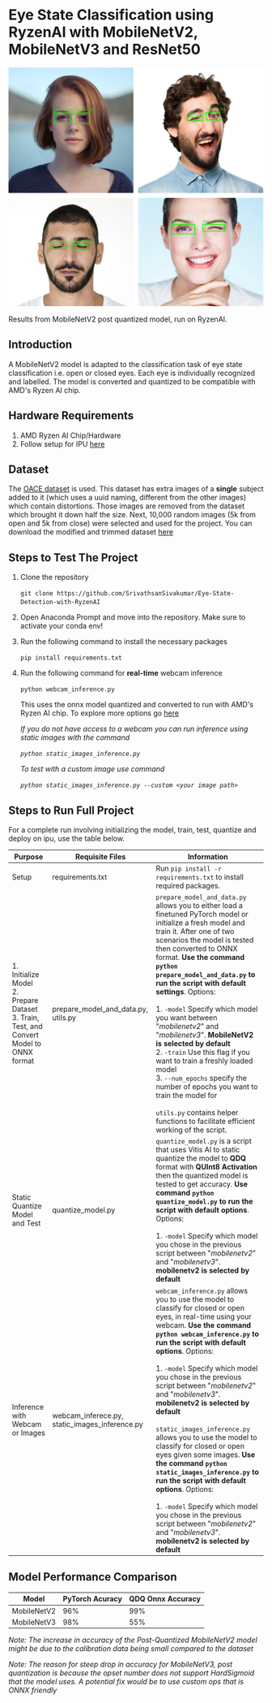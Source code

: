 # Eye State Classification using RyzenAI with MobileNetV2, MobileNetV3 and ResNet50

![cover image](cover_image.png)

Results from MobileNetV2 post quantized model, run on RyzenAI.

## Introduction

A MobileNetV2 model is adapted to the classification task of eye state classification i.e. open or closed eyes. Each eye is individually recognized and labelled. The model is converted and quantized to be compatible with AMD's Ryzen AI chip. 

## Hardware Requirements

1. AMD Ryzen AI Chip/Hardware
2. Follow setup for IPU [here](https://ryzenai.docs.amd.com/en/latest/inst.html)

## Dataset

The [OACE dataset](https://www.kaggle.com/datasets/muhammadhananasghar/oace-open-and-close-eyes-dataset) is used. This dataset has extra images of a **single** subject added to it (which uses a uuid naming, different from the other images) which contain distortions. Those images are removed from the dataset which brought it down half the size. Next, 10,000 random images (5k from open and 5k from close) were selected and used for the project. You can download the modified and trimmed dataset [here](https://drive.google.com/uc?export=download&id=1Qzuf3M7GOi5_JCmvHopTIe_G4IO7-hjP)

## Steps to Test The Project

1. Clone the repository

    `git clone https://github.com/SrivathsanSivakumar/Eye-State-Detection-with-RyzenAI`

2. Open Anaconda Prompt and move into the repository. Make sure to activate your conda env!
3. Run the following command to install the necessary packages

    `pip install requirements.txt`
4. Run the following command for __real-time__ webcam inference

    `python webcam_inference.py`

    This uses the onnx model quantized and converted to run with AMD's Ryzen AI chip. To explore more options go [here](#steps-to-run-full-project) 

    *If you do not have access to a webcam you can run inference using static images with the command*

    *`python static_images_inference.py`*

    *To test with a custom image use command*

    *`python static_images_inference.py --custom <your image path>`*

## Steps to Run Full Project
For a complete run involving initializing the model, train, test, quantize and deploy on ipu, use the table below.

| Purpose                                                | Requisite Files                        | Information                                                                                                                                                                                                                                   |
|--------------------------------------------------------|---------------------------------------|-----------------------------------------------------------------------------------------------------------------------------------------------------------------------------------------------------------------------------------------------|
| Setup                                                  | requirements.txt                      | Run `pip install -r requirements.txt` to install required packages.                                                                                                                  |
| 1. Initialize Model <br> 2. Prepare Dataset <br> 3. Train, Test, and Convert Model to ONNX format | prepare_model_and_data.py, utils.py | `prepare_model_and_data.py` allows you to either load a finetuned PyTorch model or initialize a fresh model and train it. After one of two scenarios the model is tested then converted to ONNX format. **Use the command `python prepare_model_and_data.py` to run the script with default settings**. Options: <br> <br> 1. `-model` Specify which model you want between "*mobilenetv2*" and "*mobilenetv3*". **MobileNetV2 is selected by default** <br> 2. `-train` Use this flag if you want to train a freshly loaded model <br> 3. `--num_epochs` specify the number of epochs you want to train the model for <br> <br> `utils.py` contains helper functions to facilitate efficient working of the script.|
| Static Quantize Model and Test | quantize_model.py| `quantize_model.py` is a script that uses Vitis AI to static quantize the model to __QDQ__ format with __QUInt8 Activation__ then the quantized model is tested to get accuracy. **Use command `python quantize_model.py` to run the script with default options**. Options: <br> <br> 1. `-model` Specify which model you chose in the previous script between "*mobilenetv2*" and "*mobilenetv3*". **mobilenetv2 is selected by default** |
| Inference with Webcam or Images | webcam_inferece.py, static_images_inference.py | `webcam_inference.py` allows you to use the model to classify for closed or open eyes, in real-time using your webcam. **Use the command `python webcam_inference.py` to run the script with default options**. Options: <br> <br> 1. `-model` Specify which model you chose in the previous script between "*mobilenetv2*" and "*mobilenetv3*". **mobilenetv2 is selected by default** <br> <br> `static_images_inference.py` allows you to use the model to classify for closed or open eyes given some images. **Use the command `python static_images_inference.py` to run the script with default options**. Options: <br> <br> 1. `-model` Specify which model you chose in the previous script between "*mobilenetv2*" and "*mobilenetv3*". **mobilenetv2 is selected by default**|

## Model Performance Comparison

| Model       | PyTorch Acuracy        | QDQ Onnx Accuracy        |
|------------------|------------------|------------------|
| MobileNetV2    | 96%    | 99%    |
| MobileNetV3   | 98%   | 55%    |

*Note: The increase in accuracy of the Post-Quantized MobileNetV2 model might be due to the calibration data being small compared to the dataset*

*Note: The reason for steep drop in accuracy for MobileNetV3, post quantization is because the opset number does not support HardSigmoid that the model uses. A potential fix would be to use custom ops that is ONNX friendly*
